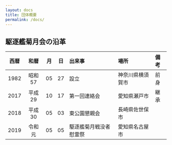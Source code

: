 ```yaml
---
layout: docs
title: 団体概要
permalink: /docs/
---
```

## 駆逐艦菊月会の沿革

<div class="scroll" markdown="block">

| 西暦 |  和暦  | 月 | 日 | 出来事                 | 場所             | 備考 |
|:----:|:------:|:--:|:--:|:-----------------------|:-----------------|:-----|
| 1982 | 昭和57 | 05 | 27 | 設立                   | 神奈川県横須賀市 | 前身 |
| 2017 | 平成29 | 10 | 17 | 第一回連絡会           | 愛知県瀬戸市     | 継承 |
| 2018 | 平成30 | 05 | 03 | 東公園懇親会           | 長崎県佐世保市   |      |
| 2019 | 令和元 | 05 | 05 | 駆逐艦菊月戦没者慰霊祭 | 愛知県名古屋市   |      |

</div>
